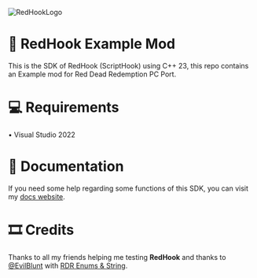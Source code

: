 ![RedHookLogo](https://i.imgur.com/qniRIG6.png)

# 🔧 RedHook Example Mod

This is the SDK of RedHook (ScriptHook) using C++ 23, this repo contains an Example mod for Red Dead Redemption PC Port.

# 💻 Requirements
• Visual Studio 2022

# 📄 Documentation
If you need some help regarding some functions of this SDK, you can visit my [docs website](https://docs.redmods.com/redhook).

# 🎞️ Credits
Thanks to all my friends helping me testing **RedHook** and thanks to [@EvilBlunt](https://github.com/EvilBlunt) with [RDR Enums & String](https://github.com/EvilBlunt/RDR-Strings-and-Enums).
